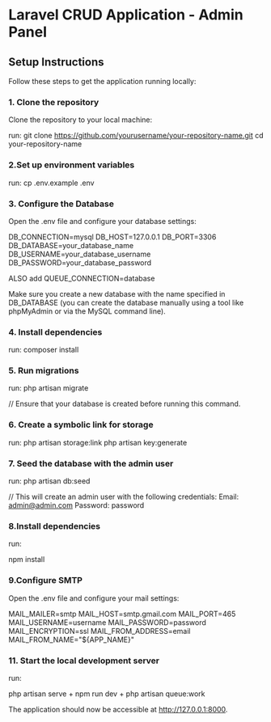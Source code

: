 # Laravel CRUD Application - Admin Panel

## Setup Instructions

Follow these steps to get the application running locally:

### 1. Clone the repository

Clone the repository to your local machine:

run:
git clone https://github.com/yourusername/your-repository-name.git
cd your-repository-name

### 2.Set up environment variables
run:
cp .env.example .env

### 3. Configure the Database
Open the .env file and configure your database settings:

DB_CONNECTION=mysql
DB_HOST=127.0.0.1
DB_PORT=3306
DB_DATABASE=your_database_name
DB_USERNAME=your_database_username
DB_PASSWORD=your_database_password

ALSO add 
QUEUE_CONNECTION=database

Make sure you create a new database with the name specified in DB_DATABASE (you can create the database manually using a tool like phpMyAdmin or via the MySQL command line).

### 4. Install dependencies
run:
composer install

### 5. Run migrations
run:
php artisan migrate

// Ensure that your database is created before running this command.

### 6. Create a symbolic link for storage
run:
php artisan storage:link
php artisan key:generate

### 7. Seed the database with the admin user
run:
php artisan db:seed

// This will create an admin user with the following credentials:
Email: admin@admin.com
Password: password

### 8.Install dependencies
run:

npm install

### 9.Configure SMTP

Open the .env file and configure your mail settings:

MAIL_MAILER=smtp
MAIL_HOST=smtp.gmail.com
MAIL_PORT=465
MAIL_USERNAME=username
MAIL_PASSWORD=password
MAIL_ENCRYPTION=ssl
MAIL_FROM_ADDRESS=email
MAIL_FROM_NAME="${APP_NAME}"

### 11. Start the local development server

run:

php artisan serve
+
npm run dev
+
php artisan queue:work

The application should now be accessible at http://127.0.0.1:8000.
